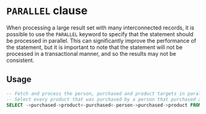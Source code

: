 # `PARALLEL` clause

When processing a large result set with many interconnected records, it is
possible to use the `PARALLEL` keyword to specify that the statement should be
processed in parallel. This can significantly improve the performance of the
statement, but it is important to note that the statement will not be processed
in a transactional manner, and so the results may not be consistent.

## Usage

```sql
-- Fetch and process the person, purchased and product targets in parallel
-- Select every product that was purchased by a person that purchased a product that person tobie also purchased
SELECT ->purchased->product<-purchased<-person->purchased->product FROM person:tobie PARALLEL;
```
